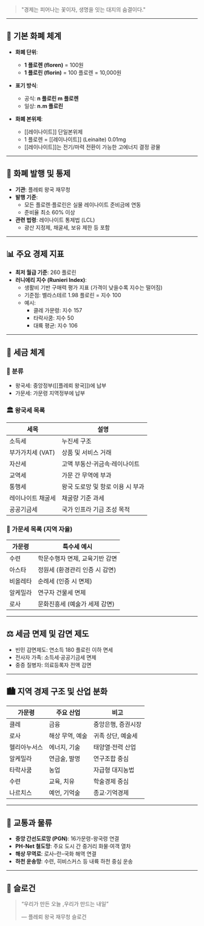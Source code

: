 
> "경제는 피어나는 꽃이자, 생명을 잇는 대지의 숨결이다."

---

## 📌 기본 화폐 체계

- **화폐 단위**:  
  - **1 플로렌 (floren)** = 100원  
  - **1 플로린 (florin)** = 100 플로렌 = 10,000원
- **표기 방식**:  
  - 공식: **n 플로린 m 플로렌**  
  - 일상: **n.m 플로린**

- **화폐 본위제**:  
  - [[레이나이트]] 단일본위제  
  - 1 플로렌 = [[레이나이트]] (Leinaite) 0.01mg  
  - [[레이나이트]]는 전기/마력 전환이 가능한 고에너지 결정 광물

---

## 🏦 화폐 발행 및 통제

- **기관**: 플레뢰 왕국 재무청
- **발행 기준**:  
  - 모든 플로렌·플로린은 실물 레이나이트 준비금에 연동
  - 준비율 최소 60% 이상
- **관련 법령**: 레이나이트 통제법 (LCL)
  - 광산 지정제, 채굴세, 보유 제한 등 포함

---

## 📊 주요 경제 지표

- **최저 월급 기준**: 260 플로린
- **러니에리 지수 (Runieri Index)**:
  - 생활비 기반 구매력 평가 지표 (가격이 낮을수록 지수는 떨어짐) 
  - 기준점: 벨라스테르 1.98 플로린 = 지수 100
  - 예시:
    - 클레 가문령: 지수 157
    - 타락사쿰: 지수 50
    - 대륙 평균: 지수 106

---

## 🧾 세금 체계

### 📁 분류

- 왕국세: 중앙정부([[플레뢰 왕국]])에 납부
- 가문세: 가문령 지역정부에 납부

### 🏛️ 왕국세 목록

| 세목 | 설명 |
|------|------|
| 소득세 | 누진세 구조 |
| 부가가치세 (VAT) | 상품 및 서비스 거래 |
| 자산세 | 고액 부동산·귀금속·레이나이트 |
| 교역세 | 가문 간 무역에 부과 |
| 통행세 | 왕국 도로망 및 항로 이용 시 부과 |
| 레이나이트 채굴세 | 채굴량 기준 과세 |
| 공공기금세 | 국가 인프라 기금 조성 목적 |

### 🏰 가문세 목록 (지역 자율)

| 가문령 | 특수세 예시 |
|--------|-------------|
| 수련 | 학문수행자 면제, 교육기반 감면 |
| 아스타 | 정원세 (환경관리 인증 시 감면) |
| 비올레타 | 순례세 (인증 시 면제) |
| 알케밀라 | 연구자 건물세 면제 |
| 로사 | 문화진흥세 (예술가 세제 감면) |

---

## ⚖️ 세금 면제 및 감면 제도

- 빈민 감면제도: 연소득 180 플로린 이하 면세
- 전사자 가족: 소득세·공공기금세 면제
- 중증 질병자: 의료등록자 전액 감면

---

## 🏙️ 지역 경제 구조 및 산업 분화

| 가문령 | 주요 산업 | 비고 |
|--------|------------|------|
| 클레 | 금융 | 중앙은행, 증권시장 |
| 로사 | 해상 무역, 예술 | 귀족 상단, 예술세 |
| 헬리아누서스 | 에너지, 기술 | 태양열·전력 산업 |
| 알케밀라 | 연금술, 발명 | 연구조합 중심 |
| 타락사쿰 | 농업 | 자급형 대지농법 |
| 수련 | 교육, 치유 | 학술경제 중심 |
| 나르치스 | 예언, 기억술 | 종교·기억경제 |

---

## 🚚 교통과 물류

- **중앙 간선도로망 (PGN)**: 16가문령-왕국령 연결
- **PH-Net 철도망**: 주요 도시 간 중거리 화물·여객 열차
- **해상 무역로**: 로사–란–국화 해역 연결
- **하천 운송망**: 수련, 히비스커스 등 내륙 하천 중심 운송

---

## 🌟 슬로건

> “우리가 만든 오늘 ,우리가 만드는 내일”
>
> — 플레뢰 왕국 재무청 슬로건

